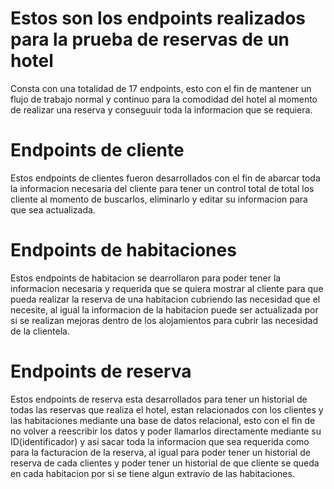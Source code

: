 # Estos son los endpoints realizados para la prueba de reservas de un hotel
Consta con una totalidad de 17 endpoints, esto con el fin de mantener un flujo de trabajo normal y continuo para la comodidad del hotel al momento de realizar una reserva y conseguuir toda la informacion que se requiera.
# Endpoints de cliente
Estos endpoints de clientes fueron desarrollados con el fin de abarcar toda la informacion necesaria del cliente para tener un control total de total los cliente al momento de buscarlos, eliminarlo y editar su informacion para que sea actualizada.
# Endpoints de habitaciones
Estos endpoints de habitacion se dearrollaron para poder tener la informacion necesaria y requerida que se quiera mostrar al cliente para que pueda realizar la reserva de una habitacion cubriendo las necesidad que el necesite, al igual la informacion de la habitacion puede ser actualizada por si se realizan mejoras dentro de los alojamientos para cubrir las necesidad de la clientela.
# Endpoints de reserva
Estos endpoints de reserva esta desarrollados para tener un historial de todas las reservas que realiza el hotel, estan relacionados con los clientes y las habitaciones mediante una base de datos relacional, esto con el fin de no volver a reescribir los datos y poder llamarlos directamente mediante su ID(identificador) y asi sacar toda la informacion que sea requerida como para la facturacion de la reserva, al igual para poder tener un historial de reserva de cada clientes y poder tener un historial de que cliente se queda en cada habitacion por si se tiene algun extravio de las habitaciones.
